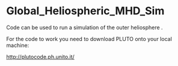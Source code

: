 # Global_Heliospheric_MHD_Sim
Code can be used to run a simulation of the outer heliosphere .

For the code to work you need to download PLUTO onto your local machine:

http://plutocode.ph.unito.it/
